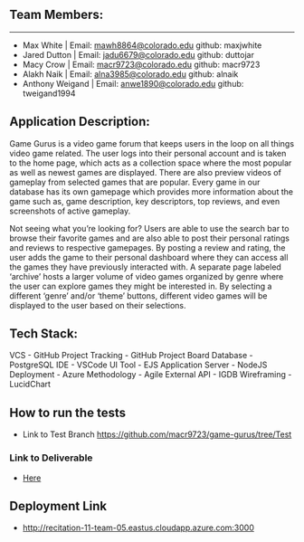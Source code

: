 ## Team Members: 
---------------
* Max White | Email: mawh8864@colorado.edu github: maxjwhite 
* Jared Dutton | Email: jadu6679@colorado.edu github: duttojar 
* Macy Crow | Email: macr9723@colorado.edu github: macr9723
* Alakh Naik | Email: alna3985@colorado.edu github: alnaik
* Anthony Weigand | Email: anwe1890@colorado.edu github: tweigand1994

## Application Description: 
Game Gurus is a video game forum that keeps users in the loop on all things video game related. The user logs into their personal account and is taken to the home page, which acts as a collection space where the most popular as well as newest games are displayed. There are also preview videos of gameplay from selected games that are popular. Every game in our database has its own gamepage which provides more information about the game such as, game description, key descriptors, top reviews, and even screenshots of active gameplay. 

Not seeing what you’re looking for? Users are able to use the search bar to browse their favorite games and are also able to post their personal ratings and reviews to respective gamepages. By posting a review and rating, the user adds the game to their personal dashboard where they can access all the games they have previously interacted with. A separate page labeled ‘archive’ hosts a larger volume of video games organized by genre where the user can explore games they might be interested in. By selecting a different ‘genre’ and/or ‘theme’ buttons, different video games will be displayed to the user based on their selections.

## Tech Stack: 
VCS - GitHub
Project Tracking - GitHub Project Board
Database - PostgreSQL
IDE - VSCode
UI Tool - EJS
Application Server - NodeJS
Deployment - Azure
Methodology - Agile
External API - IGDB
Wireframing - LucidChart

## How to run the tests
- Link to Test Branch
https://github.com/macr9723/game-gurus/tree/Test

### Link to Deliverable
- [Here](https://docs.google.com/document/d/1yH0WpI1xJerLbbXM1trn9cCRhVGhJZvdjHoIMOE_Lx8/edit?usp=sharing)

## Deployment Link
- http://recitation-11-team-05.eastus.cloudapp.azure.com:3000

